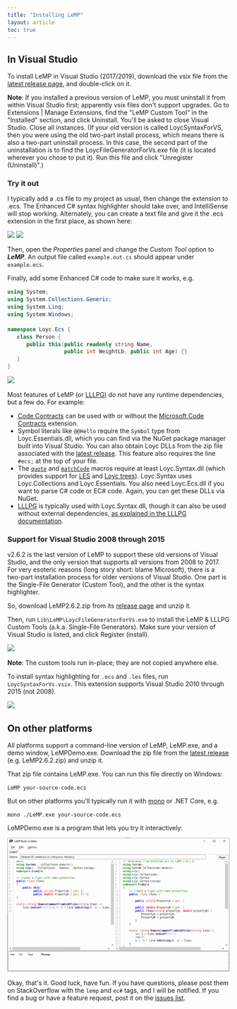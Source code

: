 ```yaml
---
title: "Installing LeMP"
layout: article
toc: true
---
```


In Visual Studio
----------------

To install LeMP in Visual Studio (2017/2019), download the vsix file from the [latest release page](https://github.com/qwertie/ecsharp/releases), and double-click on it.

**Note**: If you installed a previous version of LeMP, you must uninstall it from within Visual Studio first; apparently vsix files don't support upgrades. Go to Extensions \| Manage Extensions, find the "LeMP Custom Tool" in the "Installed" section, and click Uninstall. You'll be asked to close Visual Studio. Close all instances. (If your old version is called LoycSyntaxForVS, then you were using the old two-part install process, which means there is also a two-part uninstall process. In this case, the second part of the uninstallation is to find the LoycFileGeneratorForVs.exe file (it is located wherever you chose to put it). Run this file and click "Unregister (Uninstall)".)

### Try it out

I typically add a .cs file to my project as usual, then change the extension to .ecs. The Enhanced C# syntax highlighter should take over, and IntelliSense will stop working. Alternately, you can create a text file and give it the .ecs extension in the first place, as shown here:

![](lemp-add-file-1.png)
![](lemp-add-file-2.png)

Then, open the *Properties* panel and change the *Custom Tool* option to **_LeMP_**. An output file called `example.out.cs` should appear under `example.ecs`.

Finally, add some Enhanced C# code to make sure it works, e.g.

~~~csharp
using System;
using System.Collections.Generic;
using System.Linq;
using System.Windows;

namespace Loyc.Ecs {
   class Person {
      public this(public readonly string Name, 
                  public int WeightLb, public int Age) {}
   }
}
~~~

![](lemp-add-file-3.png)

Most features of LeMP (or [LLLPG](/lllpg)) do not have any runtime dependencies, but a few do. For example:

- [Code Contracts](http://ecsharp.net/lemp/ref-code-contracts.html) can be used with or without the [Microsoft Code Contracts](https://github.com/Microsoft/CodeContracts) extension.
- Symbol literals like `@@Hello` require the `Symbol` type from Loyc.Essentials.dll, which you can find via the NuGet package manager built into Visual Studio. You can also obtain Loyc DLLs from the zip file associated with the [latest release](https://github.com/qwertie/ecsharp/releases). This feature also requires the line `#ecs;` at the top of your file.
- The [`quote`](http://ecsharp.net/lemp/ref-other.html#quote) and [`matchCode`](http://ecsharp.net/lemp/ref-other.html#matchcode) macros require at least Loyc.Syntax.dll (which provides support for [LES](http://loyc.net/les) and [Loyc trees](http://loyc.net/loyc-trees)). Loyc.Syntax uses Loyc.Collections and Loyc.Essentials. You also need Loyc.Ecs.dll if you want to parse C# code or EC# code. Again, you can get these DLLs via NuGet.
- [LLLPG](http://ecsharp.net/lllpg) is typically used with Loyc.Syntax.dll, though it can also be used without external dependencies, [as explained in the LLLPG documentation](http://ecsharp.net/lllpg/5-loyc-libraries.html).

### Support for Visual Studio 2008 through 2015

v2.6.2 is the last version of LeMP to support these old versions of Visual Studio, and the only version that supports all versions from 2008 to 2017. For very esoteric reasons (long story short: blame Microsoft), there is a two-part installation process for older versions of Visual Studio. One part is the Single-File Generator (Custom Tool), and the other is the syntax highlighter.

So, download LeMP2.6.2.zip from its [release page](https://github.com/qwertie/ecsharp/releases/tag/v2.6.2) and unzip it.

Then, run `Lib\LeMP\LoycFileGeneratorForVs.exe` to install the LeMP & LLLPG Custom Tools (a.k.a. Single-File Generators). Make sure your version of Visual Studio is listed, and click Register (install).

![](lemp-install-2.png)

**Note**: The custom tools run in-place; they are not copied anywhere else.

To install syntax highlighting for `.ecs` and `.les` files, run `LoycSyntaxForVs.vsix`. This extension supports Visual Studio 2010 through 2015 (not 2008).

![](lemp-install-3.png)

On other platforms
------------------

All platforms support a command-line version of LeMP, LeMP.exe, and a demo window, LeMPDemo.exe. Download the zip file from the [latest release](https://github.com/qwertie/ecsharp/releases) (e.g. LeMP2.6.2.zip) and unzip it.

That zip file contains LeMP.exe. You can run this file directly on Windows:

    LeMP your-source-code.ecs

But on other platforms you'll typically run it with [mono](http://www.mono-project.com) or .NET Core, e.g.

    mono ./LeMP.exe your-source-code.ecs

LeMPDemo.exe is a program that lets you try it interactively:

![](lemp-editor.png)

Okay, that's it. Good luck, have fun. If you have questions, please post them on StackOverflow with the `lemp` and `ec#` tags, and I will be notified. If you find a bug or have a feature request, post it on the [issues list](https://github.com/qwertie/ecsharp/issues).
